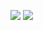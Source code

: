 [![](https://github-readme-stats.vercel.app/api?username=melihsahtulek)](https://github.com/anuraghazra/github-readme-stats)
[![](https://github-readme-stats.vercel.app/api/top-langs/?username=melihsahtulek&layout=compact)](https://github.com/anuraghazra/github-readme-stats)
